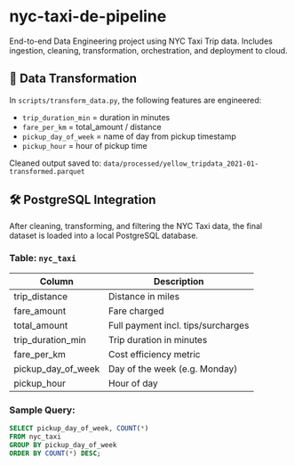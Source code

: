 # nyc-taxi-de-pipeline
End-to-end Data Engineering project using NYC Taxi Trip data. Includes ingestion, cleaning, transformation, orchestration, and deployment to cloud.



## 🧪 Data Transformation

In `scripts/transform_data.py`, the following features are engineered:
- `trip_duration_min` = duration in minutes
- `fare_per_km` = total_amount / distance
- `pickup_day_of_week` = name of day from pickup timestamp
- `pickup_hour` = hour of pickup time

Cleaned output saved to: `data/processed/yellow_tripdata_2021-01-transformed.parquet`


## 🛠️ PostgreSQL Integration

After cleaning, transforming, and filtering the NYC Taxi data, the final dataset is loaded into a local PostgreSQL database.

### Table: `nyc_taxi`

| Column               | Description                       |
|----------------------|-----------------------------------|
| trip_distance        | Distance in miles                 |
| fare_amount          | Fare charged                      |
| total_amount         | Full payment incl. tips/surcharges|
| trip_duration_min    | Trip duration in minutes          |
| fare_per_km          | Cost efficiency metric            |
| pickup_day_of_week   | Day of the week (e.g. Monday)     |
| pickup_hour          | Hour of day                       |

### Sample Query:
```sql
SELECT pickup_day_of_week, COUNT(*) 
FROM nyc_taxi 
GROUP BY pickup_day_of_week 
ORDER BY COUNT(*) DESC;